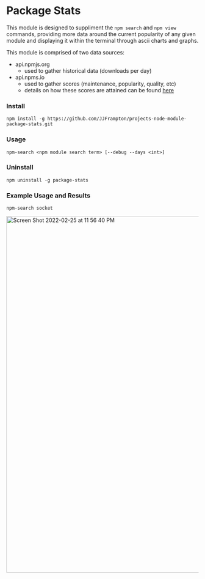 # Package Stats

This module is designed to suppliment the ```npm search``` and ```npm view``` commands, providing more data around the current popularity of any given module and displaying it within the terminal through ascii charts and graphs.

This module is comprised of two data sources: 
- api.npmjs.org
  - used to gather historical data (downloads per day)
- api.npms.io
  - used to gather scores (maintenance, popularity, quality, etc)
  - details on how these scores are attained can be found [here](https://github.com/npms-io/npms-analyzer/blob/master/docs/architecture.md)

### Install
```npm install -g https://github.com/JJFrampton/projects-node-module-package-stats.git```

### Usage
```npm-search <npm module search term> [--debug --days <int>]```

### Uninstall
```npm uninstall -g package-stats```

### Example Usage and Results
```npm-search socket```

<img width="933" alt="Screen Shot 2022-02-25 at 11 56 40 PM" src="https://user-images.githubusercontent.com/7301152/155833427-1a4d471f-e3b2-4c0d-a0de-d3e3e0d1039c.png">
